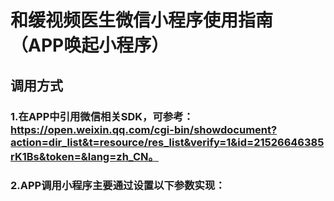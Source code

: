 # 和缓视频医生微信小程序使用指南（APP唤起小程序）

## 调用方式

### 1.在APP中引用微信相关SDK，可参考：https://open.weixin.qq.com/cgi-bin/showdocument?action=dir_list&t=resource/res_list&verify=1&id=21526646385rK1Bs&token=&lang=zh_CN。

### 2.APP调用小程序主要通过设置以下参数实现：

  